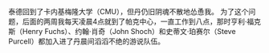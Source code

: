 泰德回到了卡内基梅隆大学（CMU），但丹仍旧阴魂不散地怂恿我。
为了这个问题，后面的两周我每天凌晨4点就到了帕克中心，一直工作到八点，那时亨利·福克斯（Henry Fuchs）、约翰·肖奇（John Shoch）和史蒂文·珀赛尔（Steve Purcell）都加入进了丹晨间滔滔不绝的游说队伍。

